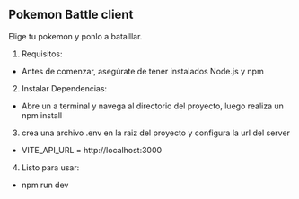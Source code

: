 ## Pokemon Battle client

Elige tu pokemon y ponlo a batalllar.

1. Requisitos:
- Antes de comenzar, asegúrate de tener instalados Node.js y npm

2. Instalar Dependencias:
- Abre un a terminal y navega al directorio del proyecto, luego realiza un npm install

3. crea una archivo .env en la raiz del proyecto y configura la url del server
- VITE_API_URL = http://localhost:3000

4. Listo para usar:
- npm run dev
